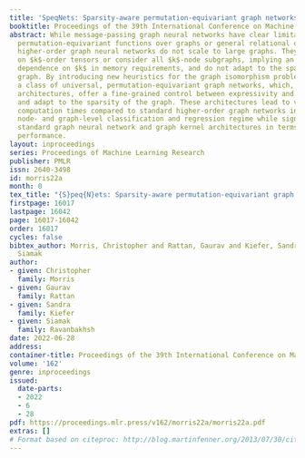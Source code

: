 ```yaml
---
title: 'SpeqNets: Sparsity-aware permutation-equivariant graph networks'
booktitle: Proceedings of the 39th International Conference on Machine Learning
abstract: While message-passing graph neural networks have clear limitations in approximating
  permutation-equivariant functions over graphs or general relational data, more expressive,
  higher-order graph neural networks do not scale to large graphs. They either operate
  on $k$-order tensors or consider all $k$-node subgraphs, implying an exponential
  dependence on $k$ in memory requirements, and do not adapt to the sparsity of the
  graph. By introducing new heuristics for the graph isomorphism problem, we devise
  a class of universal, permutation-equivariant graph networks, which, unlike previous
  architectures, offer a fine-grained control between expressivity and scalability
  and adapt to the sparsity of the graph. These architectures lead to vastly reduced
  computation times compared to standard higher-order graph networks in the supervised
  node- and graph-level classification and regression regime while significantly improving
  standard graph neural network and graph kernel architectures in terms of predictive
  performance.
layout: inproceedings
series: Proceedings of Machine Learning Research
publisher: PMLR
issn: 2640-3498
id: morris22a
month: 0
tex_title: "{S}peq{N}ets: Sparsity-aware permutation-equivariant graph networks"
firstpage: 16017
lastpage: 16042
page: 16017-16042
order: 16017
cycles: false
bibtex_author: Morris, Christopher and Rattan, Gaurav and Kiefer, Sandra and Ravanbakhsh,
  Siamak
author:
- given: Christopher
  family: Morris
- given: Gaurav
  family: Rattan
- given: Sandra
  family: Kiefer
- given: Siamak
  family: Ravanbakhsh
date: 2022-06-28
address:
container-title: Proceedings of the 39th International Conference on Machine Learning
volume: '162'
genre: inproceedings
issued:
  date-parts:
  - 2022
  - 6
  - 28
pdf: https://proceedings.mlr.press/v162/morris22a/morris22a.pdf
extras: []
# Format based on citeproc: http://blog.martinfenner.org/2013/07/30/citeproc-yaml-for-bibliographies/
---
```

